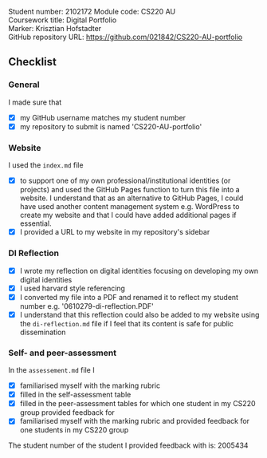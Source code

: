 Student number: 2102172 
Module code: CS220 AU  
Coursework title: Digital Portfolio  
Marker: Krisztian Hofstadter  
GitHub repository URL: https://github.com/021842/CS220-AU-portfolio

## Checklist


### General
I made sure that
- [x] my GitHub username matches my student number
- [x] my repository to submit is named 'CS220-AU-portfolio'

### Website
I used the `index.md` file 
- [x] to support one of my own professional/institutional identities (or projects) and used the GitHub Pages function to turn this file into a website. I understand that as an alternative to GitHub Pages, I could have used another content management system e.g. WordPress to create my website and that I could have added additional pages if essential.
- [x] I provided a URL to my website in my repository's sidebar

### DI Reflection
- [x] I wrote my reflection on digital identities focusing on developing my own digital identities 
- [x] I used harvard style referencing
- [x] I converted my file into a PDF and renamed it to reflect my student number e.g. '0610279-di-reflection.PDF' 
- [x] I understand that this reflection could also be added to my website using the `di-reflection.md` file if I feel that its content is safe for public dissemination

### Self- and peer-assessment
In the `assessement.md` file I
- [X] familiarised myself with the marking rubric
- [X] filled in the self-assessment table
- [X] filled in the peer-assessment tables for which one student in my CS220 group provided feedback for
- [X] familiarised myself with the marking rubric and provided feedback for one students in my CS220 group

The student number of the student I provided feedback with is: 2005434 

<!-- #todo : 
- delete all unnecessary HTML comments in this file 
- download this .md file to your computer
- rename both files to submit on FASER so that they show your student number e.g. `0610279-di-reflection.PDF` and `0610279-final-check.md` 
- submit these two files on FASER

